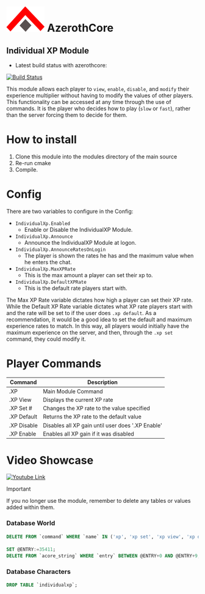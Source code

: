 # ![logo](https://raw.githubusercontent.com/azerothcore/azerothcore.github.io/master/images/logo-github.png) AzerothCore

## Individual XP Module

- Latest build status with azerothcore:

[![Build Status](https://github.com/azerothcore/mod-individual-xp/workflows/core-build/badge.svg?branch=master&event=push)](https://github.com/azerothcore/mod-individual-xp)

This module allows each player to `view`, `enable`, `disable`, and `modify` their experience multiplier without having to modify the values of other players. This functionality can be accessed at any time through the use of commands. It is the player who decides how to play (`slow` or `fast`), rather than the server forcing them to decide for them.

# How to install

1. Clone this module into the modules directory of the main source
2. Re-run cmake
3. Compile.

# Config

There are two variables to configure in the Config:

- `IndividualXp.Enabled`
    - Enable or Disable the IndividualXP Module.
- `IndividualXp.Announce`
    - Announce the IndividualXP Module at logon.
- `IndividualXp.AnnounceRatesOnLogin`
    - The player is shown the rates he has and the maximum value when he enters the chat.
- `IndividualXp.MaxXPRate`
    - This is the max amount a player can set their xp to.
- `IndividualXp.DefaultXPRate`
    - This is the default rate players start with.

The Max XP Rate variable dictates how high a player can set their XP rate. While the Default XP Rate variable dictates what XP rate players start with and the rate will be set to if the user does `.xp default`. As a recommendation, it would be a good idea to set the default and maximum experience rates to match. In this way, all players would initially have the maximum experience on the server, and then, through the `.xp set` command, they could modify it.

# Player Commands

| Command     | Description                                       |
|-------------|---------------------------------------------------|
| .XP         | Main Module Command                               |
| .XP View    | Displays the current XP rate                      |
| .XP Set #   | Changes the XP rate to the value specified        |
| .XP Default | Returns the XP rate to the default value          |
| .XP Disable | Disables all XP gain until user does '.XP Enable' |
| .XP Enable  | Enables all XP gain if it was disabled            |

# Video Showcase

[![Youtube Link](https://i.imgur.com/Jhrdgv6.png)](https://www.youtube.com/watch?v=T6UEX47mPeE)

> [!IMPORTANT]
> If you no longer use the module, remember to delete any tables or values added within them.

### Database World

```sql
DELETE FROM `command` WHERE `name` IN ('xp', 'xp set', 'xp view', 'xp default', 'xp enable', 'xp disable');

SET @ENTRY:=35411;
DELETE FROM `acore_string` WHERE `entry` BETWEEN @ENTRY+0 AND @ENTRY+9;
```

### Database Characters

```sql
DROP TABLE `individualxp`;
```
